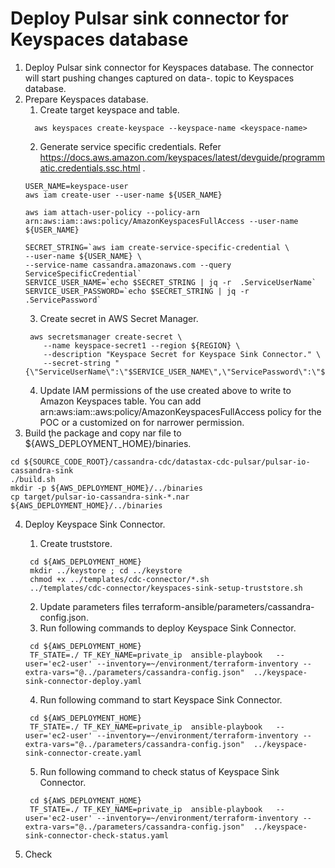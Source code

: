 # Deploy Pulsar sink connector for Keyspaces database
1. Deploy Pulsar sink connector for Keyspaces database. The connector will start pushing changes captured on data-<keyspace-name>.<table-name> topic to Keyspaces database.
2. Prepare Keyspaces database.
    1. Create target keyspace and table.
    ```shell
      aws keyspaces create-keyspace --keyspace-name <keyspace-name>
    ```
    2. Generate service specific credentials. Refer https://docs.aws.amazon.com/keyspaces/latest/devguide/programmatic.credentials.ssc.html . 
    ```shell
    USER_NAME=keyspace-user
    aws iam create-user --user-name ${USER_NAME}
    
    aws iam attach-user-policy --policy-arn arn:aws:iam::aws:policy/AmazonKeyspacesFullAccess --user-name ${USER_NAME}
   
    SECRET_STRING=`aws iam create-service-specific-credential \
    --user-name ${USER_NAME} \
    --service-name cassandra.amazonaws.com --query ServiceSpecificCredential`
    SERVICE_USER_NAME=`echo $SECRET_STRING | jq -r  .ServiceUserName`
    SERVICE_USER_PASSWORD=`echo $SECRET_STRING | jq -r  .ServicePassword`
    ```
   3. Create secret in AWS Secret Manager. 
    ```shell
     aws secretsmanager create-secret \
        --name keyspace-secret1 --region ${REGION} \
        --description "Keyspace Secret for Keyspace Sink Connector." \
        --secret-string "{\"ServiceUserName\":\"$SERVICE_USER_NAME\",\"ServicePassword\":\"${SERVICE_USER_PASSWORD}\"}"
    ```
   4. Update IAM permissions of the use created above to write to Amazon Keyspaces table. You can add arn:aws:iam::aws:policy/AmazonKeyspacesFullAccess policy for the POC or a customized on for narrower permission. 
3. Build ţhe package and copy nar file to ${AWS_DEPLOYMENT_HOME}/binaries.
   
```shell
cd ${SOURCE_CODE_ROOT}/cassandra-cdc/datastax-cdc-pulsar/pulsar-io-cassandra-sink
./build.sh 
mkdir -p ${AWS_DEPLOYMENT_HOME}/../binaries
cp target/pulsar-io-cassandra-sink-*.nar ${AWS_DEPLOYMENT_HOME}/../binaries
```

4. Deploy Keyspace Sink Connector. 
   1. Create truststore. 
   ```shell
    cd ${AWS_DEPLOYMENT_HOME}
    mkdir ../keystore ; cd ../keystore
    chmod +x ../templates/cdc-connector/*.sh
    ../templates/cdc-connector/keyspaces-sink-setup-truststore.sh 
   
   ```
   2. Update parameters files terraform-ansible/parameters/cassandra-config.json. 
   3. Run following commands to deploy Keyspace Sink Connector.
   ```shell
    cd ${AWS_DEPLOYMENT_HOME}
    TF_STATE=./ TF_KEY_NAME=private_ip  ansible-playbook   --user='ec2-user' --inventory=~/environment/terraform-inventory --extra-vars="@../parameters/cassandra-config.json"  ../keyspace-sink-connector-deploy.yaml
   ```
   4. Run following command to start  Keyspace Sink Connector.
   ```shell
    cd ${AWS_DEPLOYMENT_HOME}
    TF_STATE=./ TF_KEY_NAME=private_ip  ansible-playbook   --user='ec2-user' --inventory=~/environment/terraform-inventory --extra-vars="@../parameters/cassandra-config.json"  ../keyspace-sink-connector-create.yaml
   ```
   5. Run following command to check status of Keyspace Sink Connector. 
   ```shell
    cd ${AWS_DEPLOYMENT_HOME}
    TF_STATE=./ TF_KEY_NAME=private_ip  ansible-playbook   --user='ec2-user' --inventory=~/environment/terraform-inventory --extra-vars="@../parameters/cassandra-config.json"  ../keyspace-sink-connector-check-status.yaml
   ```
   
5. Check 
